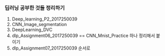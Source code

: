 ### 딥러닝 공부한 것들 정리하기
1. Deep_learning_P2_2017250039
2. CNN_Image_segmentation
3. DeepLearning_DVC
4. dlp_Assignment06_2017250039 == CNN_Mnist_Practice 하나 정리해서 붙이기
5. dlp_Assignment07_2017250039
순서로
